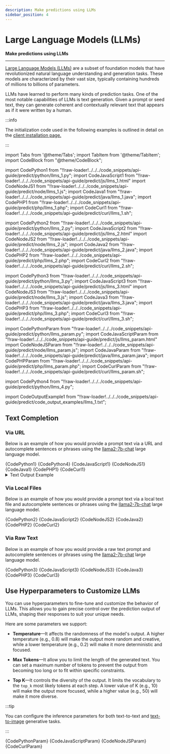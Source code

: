 ```yaml
---
description: Make predictions using LLMs
sidebar_position: 4
---
```


# Large Language Models (LLMs)

**Make predictions using LLMs**
<hr />

[Large Language Models (LLMs)](https://clarifai.com/explore/models?page=1&perPage=24&filterData=%5B%7B%22field%22%3A%22use_cases%22%2C%22value%22%3A%5B%22llm%22%5D%7D%5D) are a subset of foundation models that have revolutionized natural language understanding and generation tasks. These models are characterized by their vast size, typically containing hundreds of millions to billions of parameters.

LLMs have learned to perform many kinds of prediction tasks. One of the most notable capabilities of LLMs is text generation. Given a prompt or seed text, they can generate coherent and contextually relevant text that appears as if it were written by a human.  

:::info

The initialization code used in the following examples is outlined in detail on the [client installation page.](https://docs.clarifai.com/api-guide/api-overview/api-clients/#client-installation-instructions)

:::

import Tabs from '@theme/Tabs';
import TabItem from '@theme/TabItem';
import CodeBlock from "@theme/CodeBlock";

import CodePython1 from "!!raw-loader!../../../code_snippets/api-guide/predict/python/llms_1.py";
import CodeJavaScript1 from "!!raw-loader!../../../code_snippets/api-guide/predict/js/llms_1.html"
import CodeNodeJS1 from "!!raw-loader!../../../code_snippets/api-guide/predict/node/llms_1.js";
import CodeJava1 from "!!raw-loader!../../../code_snippets/api-guide/predict/java/llms_1.java";
import CodePHP1 from "!!raw-loader!../../../code_snippets/api-guide/predict/php/llms_1.php";
import CodeCurl1 from "!!raw-loader!../../../code_snippets/api-guide/predict/curl/llms_1.sh";

import CodePython2 from "!!raw-loader!../../../code_snippets/api-guide/predict/python/llms_2.py";
import CodeJavaScript2 from "!!raw-loader!../../../code_snippets/api-guide/predict/js/llms_2.html"
import CodeNodeJS2 from "!!raw-loader!../../../code_snippets/api-guide/predict/node/llms_2.js";
import CodeJava2 from "!!raw-loader!../../../code_snippets/api-guide/predict/java/llms_2.java";
import CodePHP2 from "!!raw-loader!../../../code_snippets/api-guide/predict/php/llms_2.php";
import CodeCurl2 from "!!raw-loader!../../../code_snippets/api-guide/predict/curl/llms_2.sh";

import CodePython3 from "!!raw-loader!../../../code_snippets/api-guide/predict/python/llms_3.py";
import CodeJavaScript3 from "!!raw-loader!../../../code_snippets/api-guide/predict/js/llms_3.html"
import CodeNodeJS3 from "!!raw-loader!../../../code_snippets/api-guide/predict/node/llms_3.js";
import CodeJava3 from "!!raw-loader!../../../code_snippets/api-guide/predict/java/llms_3.java";
import CodePHP3 from "!!raw-loader!../../../code_snippets/api-guide/predict/php/llms_3.php";
import CodeCurl3 from "!!raw-loader!../../../code_snippets/api-guide/predict/curl/llms_3.sh";

import CodePythonParam from "!!raw-loader!../../../code_snippets/api-guide/predict/python/llms_param.py";
import CodeJavaScriptParam from "!!raw-loader!../../../code_snippets/api-guide/predict/js/llms_param.html"
import CodeNodeJSParam from "!!raw-loader!../../../code_snippets/api-guide/predict/node/llms_param.js";
import CodeJavaParam from "!!raw-loader!../../../code_snippets/api-guide/predict/java/llms_param.java";
import CodePHPParam from "!!raw-loader!../../../code_snippets/api-guide/predict/php/llms_param.php";
import CodeCurlParam from "!!raw-loader!../../../code_snippets/api-guide/predict/curl/llms_param.sh";

import CodePython4 from "!!raw-loader!../../../code_snippets/api-guide/predict/python/llms_4.py";

import CodeOutputExample1 from "!!raw-loader!../../../code_snippets/api-guide/predict/code_output_examples/llms_1.txt";

## Text Completion

### Via URL

Below is an example of how you would provide a prompt text via a URL and autocomplete sentences or phrases using the [llama2-7b-chat](https://clarifai.com/meta/Llama-2/models/llama2-7b-chat) large language model. 

<Tabs>
<TabItem value="python" label="Python">
    <CodeBlock className="language-python">{CodePython1}</CodeBlock>
</TabItem>

<TabItem value="python2" label="Python SDK (new)">
    <CodeBlock className="language-python">{CodePython4}</CodeBlock>
</TabItem>

<TabItem value="js_rest" label="JavaScript (REST)">
 <CodeBlock className="language-javascript">{CodeJavaScript1}</CodeBlock>
</TabItem>

<TabItem value="nodejs" label="NodeJS">
 <CodeBlock className="language-javascript">{CodeNodeJS1}</CodeBlock>
</TabItem>

<TabItem value="java" label="Java">
 <CodeBlock className="language-java">{CodeJava1}</CodeBlock>
</TabItem>

<TabItem value="php" label="PHP">
    <CodeBlock className="language-php">{CodePHP1}</CodeBlock>
</TabItem>

<TabItem value="curl" label="cURL">
    <CodeBlock className="language-bash">{CodeCurl1}</CodeBlock>
</TabItem>

</Tabs>

<details>
  <summary>Text Output Example</summary>
    <CodeBlock className="language-text">{CodeOutputExample1}</CodeBlock>
</details>

### Via Local Files

Below is an example of how you would provide a prompt text via a local text file and autocomplete sentences or phrases using the [llama2-7b-chat](https://clarifai.com/meta/Llama-2/models/llama2-7b-chat) large language model. 

<Tabs>
<TabItem value="python" label="Python">
    <CodeBlock className="language-python">{CodePython2}</CodeBlock>
</TabItem>

<TabItem value="js_rest" label="JavaScript (REST)">
 <CodeBlock className="language-javascript">{CodeJavaScript2}</CodeBlock>
</TabItem>

<TabItem value="nodejs" label="NodeJS">
 <CodeBlock className="language-javascript">{CodeNodeJS2}</CodeBlock>
</TabItem>

<TabItem value="java" label="Java">
 <CodeBlock className="language-java">{CodeJava2}</CodeBlock>
</TabItem>

<TabItem value="php" label="PHP">
    <CodeBlock className="language-php">{CodePHP2}</CodeBlock>
</TabItem>

<TabItem value="curl" label="cURL">
    <CodeBlock className="language-bash">{CodeCurl2}</CodeBlock>
</TabItem>

</Tabs>


### Via Raw Text

Below is an example of how you would provide a raw text prompt and autocomplete sentences or phrases using the [llama2-7b-chat](https://clarifai.com/meta/Llama-2/models/llama2-7b-chat) large language model. 

<Tabs>
<TabItem value="python" label="Python">
    <CodeBlock className="language-python">{CodePython3}</CodeBlock>
</TabItem>

<TabItem value="js_rest" label="JavaScript (REST)">
 <CodeBlock className="language-javascript">{CodeJavaScript3}</CodeBlock>
</TabItem>

<TabItem value="nodejs" label="NodeJS">
 <CodeBlock className="language-javascript">{CodeNodeJS3}</CodeBlock>
</TabItem>

<TabItem value="java" label="Java">
 <CodeBlock className="language-java">{CodeJava3}</CodeBlock>
</TabItem>

<TabItem value="php" label="PHP">
    <CodeBlock className="language-php">{CodePHP3}</CodeBlock>
</TabItem>

<TabItem value="curl" label="cURL">
    <CodeBlock className="language-bash">{CodeCurl3}</CodeBlock>
</TabItem>

</Tabs>


## Use Hyperparameters to Customize LLMs

You can use hyperparameters to fine-tune and customize the behavior of LLMs. This allows you to gain precise control over the prediction output of LLMs, shaping their responses to suit your unique needs.

Here are some parameters we support:

- **Temperature**—It affects the randomness of the model's output. A higher temperature (e.g., 0.8) will make the output more random and creative, while a lower temperature (e.g., 0.2) will make it more deterministic and focused.

- **Max Tokens**—It allow you to limit the length of the generated text. You can set a maximum number of tokens to prevent the output from becoming too long or to fit within specific constraints.

- **Top K**—It controls the diversity of the output. It limits the vocabulary to the `top_k` most likely tokens at each step. A lower value of K (e.g., 10) will make the output more focused, while a higher value (e.g., 50) will make it more diverse.

:::tip

You can configure the inference parameters for both text-to-text and [text-to-image](https://docs.clarifai.com/api-guide/predict/text#text-to-image-generation) generative tasks. 

:::


<Tabs>
<TabItem value="python" label="Python">
    <CodeBlock className="language-python">{CodePythonParam}</CodeBlock>
</TabItem>

<TabItem value="js_rest" label="JavaScript (REST)">
 <CodeBlock className="language-javascript">{CodeJavaScriptParam}</CodeBlock>
</TabItem>

<TabItem value="nodejs" label="NodeJS">
 <CodeBlock className="language-javascript">{CodeNodeJSParam}</CodeBlock>
</TabItem>

<!--
<TabItem value="java" label="Java">
 <CodeBlock className="language-java">{CodeJavaParam}</CodeBlock>
</TabItem>

<TabItem value="php" label="PHP">
    <CodeBlock className="language-php">{CodePHPParam}</CodeBlock>
</TabItem>
-->

<TabItem value="curl" label="cURL">
    <CodeBlock className="language-bash">{CodeCurlParam}</CodeBlock>
</TabItem>

</Tabs>